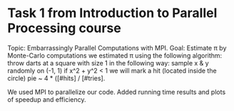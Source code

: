 # Task 1 from Introduction to Parallel Processing course
Topic: Embarrassingly Parallel Computations with MPI. Goal: Estimate π by Monte-Carlo computations
 we estimated π using the following algorithm:
   throw darts at a square with size 1 in the following way:
   sample x & y randomly on (-1, 1)
   if x^2 + y^2 < 1 we will mark a hit (located inside the circle)
   pie ~ 4 * ([#hits] / [#tries].
   
 We used  MPI to parallelize our code.
 Added running time results and plots of speedup and efficiency. 
